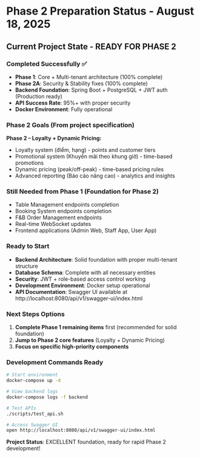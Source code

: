 # Phase 2 Preparation Status - August 18, 2025

## Current Project State - READY FOR PHASE 2

### Completed Successfully ✅
- **Phase 1**: Core + Multi-tenant architecture (100% complete)
- **Phase 2A**: Security & Stability fixes (100% complete)
- **Backend Foundation**: Spring Boot + PostgreSQL + JWT auth (Production ready)
- **API Success Rate**: 95%+ with proper security
- **Docker Environment**: Fully operational

### Phase 2 Goals (From project specification)
**Phase 2 – Loyalty + Dynamic Pricing:**
- Loyalty system (điểm, hạng) - points and customer tiers
- Promotional system (Khuyến mãi theo khung giờ) - time-based promotions  
- Dynamic pricing (peak/off-peak) - time-based pricing rules
- Advanced reporting (Báo cáo nâng cao) - analytics and insights

### Still Needed from Phase 1 (Foundation for Phase 2)
- Table Management endpoints completion
- Booking System endpoints completion  
- F&B Order Management endpoints
- Real-time WebSocket updates
- Frontend applications (Admin Web, Staff App, User App)

### Ready to Start
- **Backend Architecture**: Solid foundation with proper multi-tenant structure
- **Database Schema**: Complete with all necessary entities
- **Security**: JWT + role-based access control working
- **Development Environment**: Docker setup operational
- **API Documentation**: Swagger UI available at http://localhost:8080/api/v1/swagger-ui/index.html

### Next Steps Options
1. **Complete Phase 1 remaining items** first (recommended for solid foundation)
2. **Jump to Phase 2 core features** (Loyalty + Dynamic Pricing)  
3. **Focus on specific high-priority components**

### Development Commands Ready
```bash
# Start environment
docker-compose up -d

# View backend logs  
docker-compose logs -f backend

# Test APIs
./scripts/test_api.sh

# Access Swagger UI
open http://localhost:8080/api/v1/swagger-ui/index.html
```

**Project Status**: EXCELLENT foundation, ready for rapid Phase 2 development!